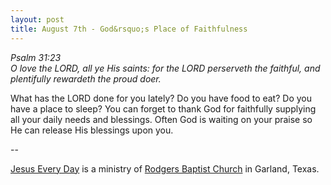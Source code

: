 ```yaml
---
layout: post
title: August 7th - God&rsquo;s Place of Faithfulness
---
```


_Psalm 31:23  
O love the LORD, all ye His saints: for the LORD perserveth the
faithful, and plentifully rewardeth the proud doer._

What has the LORD done for you lately? Do you have food to eat? Do
you have a place to sleep? You can forget to thank God for faithfully
supplying all your daily needs and blessings. Often God is waiting on
your praise so He can release His blessings upon you.

 --

<a href=http://jesuseveryday.net>Jesus Every Day</a> is a ministry of <a href=http://rodgersbaptist.net>Rodgers Baptist Church</a> in Garland, Texas.
